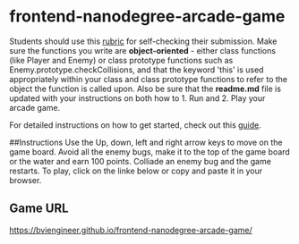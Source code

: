 frontend-nanodegree-arcade-game
===============================

Students should use this [rubric](https://review.udacity.com/#!/projects/2696458597/rubric) for self-checking their submission. Make sure the functions you write are **object-oriented** - either class functions (like Player and Enemy) or class prototype functions such as Enemy.prototype.checkCollisions, and that the keyword 'this' is used appropriately within your class and class prototype functions to refer to the object the function is called upon. Also be sure that the **readme.md** file is updated with your instructions on both how to 1. Run and 2. Play your arcade game.

For detailed instructions on how to get started, check out this [guide](https://docs.google.com/document/d/1v01aScPjSWCCWQLIpFqvg3-vXLH2e8_SZQKC8jNO0Dc/pub?embedded=true).

##Instructions
Use the Up, down, left and right arrow keys to move on the game board.
Avoid all the enemy bugs, make it to the top of the game board or the water and earn 100 points.
Colliade an enemy bug and the game restarts.
To play, click on the linke below or copy and paste it in your browser.


## Game URL 
https://bviengineer.github.io/frontend-nanodegree-arcade-game/
